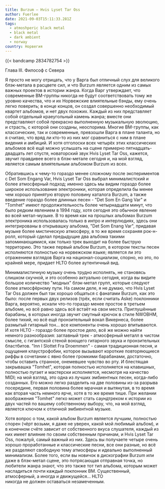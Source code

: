 ```yaml
---
title: Burzum — Hvis Lyset Tar Oss
author: Fuerlee
date: 2021-09-03T15:11:33.281Z
tags:
  - atmoshperic black metal
  - black metal
  - dark ambient
  - norway
country: Норвегия
---
```

{{< bandcamp 2834782754 >}}

Глава III. Философ с Севера



Я просто не могу отрицать, что у Варга был отличный слух для великого блэк-метала в расцвете сил, и что Burzum является одним из самых важных проектов в истории жанра. Когда Варг утверждает, что современные BM-группы никогда не будут соответствовать тому же уровню качества, что и их Норвежские влиятельные бэнды, ему очень легко поверить; в конце концов, он создал совершенно необходимый квартет альбомов, и нет двух похожих. Каждый из них представляет собой отдельный краеугольный камень жанра; вместе они представляют собой прекрасно выполненную музыкальную эволюцию, и страсть, с которой они созданы, неоспорима. Многие BM-группы, как классические, так и современные, превзошли Варга в плане таланта, но я считаю, что вряд ли кто-то из них мог сравниться с ним в плане видения и амбиций. И хотя отголоски всех четырёх этих классических альбомов всё ещё можно услышать на сцене примерно пятнадцать-двадцать лет спустя, новаторский звук Hvis Lyset Tar Oss, кажется, звучит правдивее всего в блэк-метале сегодня и, на мой взгляд, является самым влиятельным альбомом Burzum из всех.



Обратившись к чему-то гораздо менее сложному после экспериментов с Det Som Engang Var, Hvis Lyset Tar Oss выбрал минималистский и более атмосферный подход; именно здесь мы видим гораздо более широкое использование электроники, которая определила бы менее чем хорошо принятую вторую половину каталога Burzum, а также введение гораздо более длинных песен - "Det Som En Gang Var" и "Tomhet" имеют продолжительность более четырнадцати минут, что было редким явлением в 1994 году, хотя сегодня это обычное явление во всей метал-музыке. В то время как на прошлых альбомах Burzum электроника использовалась только в интро и интерлюдиях, здесь они интегрированы в открывашку альбома, "Det Som Enang Var", придавая музыке более мистическую атмосферу, в то же время сохраняя рок-н-ролл, который сделал предыдущие два альбома такими запоминающимися, как только трек выходит на более быструю территорию. Это также первый альбом Burzum, в котором тексты песен исполняются полностью на норвежском языке; является ли это отражением взглядов Варга на национал-социализм, спорно, но это, по крайней мере, придает HLTO более аутентичный вид.



Минималистичную музыку очень трудно исполнять, не становясь слишком скучной, и это особенно актуально сегодня, когда вы видите большое количество "модных" блэк-метал групп, которые следуют более атмосфёрному пути. На самом деле, я не думаю, что Hvis Lyset Tar Oss должен был так хорошо общаться с фанатами Burzum, как это было: после первых двух релизов (трёх, если считать Aske) поклонники Варга, вероятно, искали что-то гораздо менее простое в третьем альбоме, но всё равно здесь всё встаёт на свои места. Приглушённые барабаны, в которых иногда звучит смутный крючок в стиле NWOBHM, более тихий, но всё ещё пронзительный вокал Викернеса, более размытый гитарный тон… все компоненты очень хорошо впитываются. И хотя HLTO - гораздо более простое дело, всё же можно найти немного разнообразия: заглавный трек - атмосферный металл в чистом смысле, с гигантской стеной воющего гитарного звука и пронзительных бластбитов. "Inn I Slottet Fra Droemmen" - самая традиционная песня, и ощущения клаустрофобии, которое вызывают короткие повторяющиеся риффы в сочетании с явно более громкими барабанами, достаточно, чтобы оставить странное, онемевшее чувство во рту. И блестящая закрывашка "Tomhet", которая полностью исполняется на клавишных, полностью пугает и мастерски исполняется, несмотря на качество MIDI; на мой взгляд, это одна из лучших эмбиентных песен, когда-либо созданных. Его можно легко разделить на две половины из-за разрыва посередине, первая половина более мрачная и вытянутая, в то время как вторая часть немного ярче, хотя в то же время тише. При желании воображения "Tomhet" легко может стать саундтреком к истории из двух частей по вашему собственному выбору, что, на мой взгляд, является ключом к отличной эмбиентной музыке.



Хотя вопрос о том, какой альбом Burzum является лучшим, полностью спорен (чёрт возьми, я даже не уверен, какой мой любимый альбом), и в конечном счёте зависит от собственного вкуса слушателя, каждый из них имеет влияние по своим собственным причинам, и Hvis Lyset Tar Oss, пожалуй, самый важный из них. Здесь вы получаете четыре очень хорошо проработанные и классические песни, все они разные, но всё же разделяют свободную тему атмосферы и идеально выполненный минимализм. Более того, если вы новичок в дискографии Burzum или даже в блэк-метал сцене, это потрясающая отправная точка, но любители жанра знают, что это также тот тип альбома, которым может насладиться почти каждый поклонник BM. Существенный, атмосферный, а иногда и движущейся… HLTO никогда не должен оставаться незамеченным.